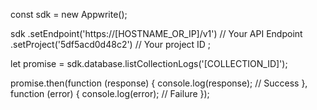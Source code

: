 const sdk = new Appwrite();

sdk
    .setEndpoint('https://[HOSTNAME_OR_IP]/v1') // Your API Endpoint
    .setProject('5df5acd0d48c2') // Your project ID
;

let promise = sdk.database.listCollectionLogs('[COLLECTION_ID]');

promise.then(function (response) {
    console.log(response); // Success
}, function (error) {
    console.log(error); // Failure
});